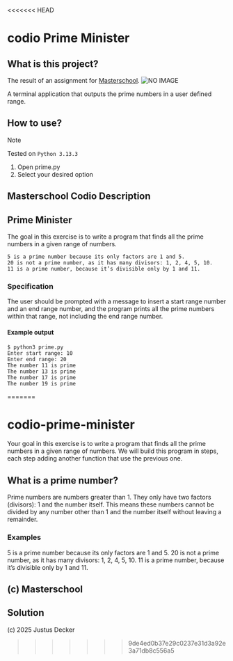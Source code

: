 <<<<<<< HEAD
# codio Prime Minister

## What is this project?

The result of an assignment for [Masterschool](https://learn.masterschool.com/). ![NO IMAGE](https://img.shields.io/badge/Prime%20Minister-100-4574E0)

A terminal application that outputs the prime numbers in a user defined range.

## How to use?

> [!NOTE]
> Tested on `Python 3.13.3`

1. Open prime.py
2. Select your desired option

## Masterschool Codio Description

## Prime Minister

The goal in this exercise is to write a program that finds all the prime numbers in a given range of numbers.

```
5 is a prime number because its only factors are 1 and 5.
20 is not a prime number, as it has many divisors: 1, 2, 4, 5, 10.
11 is a prime number, because it’s divisible only by 1 and 11.
```

### Specification

The user should be prompted with a message to insert a start range number and an end range number, and the program prints all the prime numbers within that range, not including the end range number.

#### Example output
```
$ python3 prime.py
Enter start range: 10
Enter end range: 20
The number 11 is prime
The number 13 is prime
The number 17 is prime
The number 19 is prime
```
=======
# codio-prime-minister
Your goal in this exercise is to write a program that finds all the prime numbers in a given range of numbers.
We will build this program in steps, each step adding another function that use the previous one.

## What is a prime number?
Prime numbers are numbers greater than 1. They only have two factors (divisors): 1 and the number itself. This means these numbers cannot be divided by any number other than 1 and the number itself without leaving a remainder.
### Examples
5 is a prime number because its only factors are 1 and 5.
20 is not a prime number, as it has many divisors: 1, 2, 4, 5, 10.
11 is a prime number, because it’s divisible only by 1 and 11.

## (c) Masterschool

## Solution

(c) 2025 Justus Decker
>>>>>>> 9de4ed0b37e29c0237e31d3a92e3a71db8c556a5
